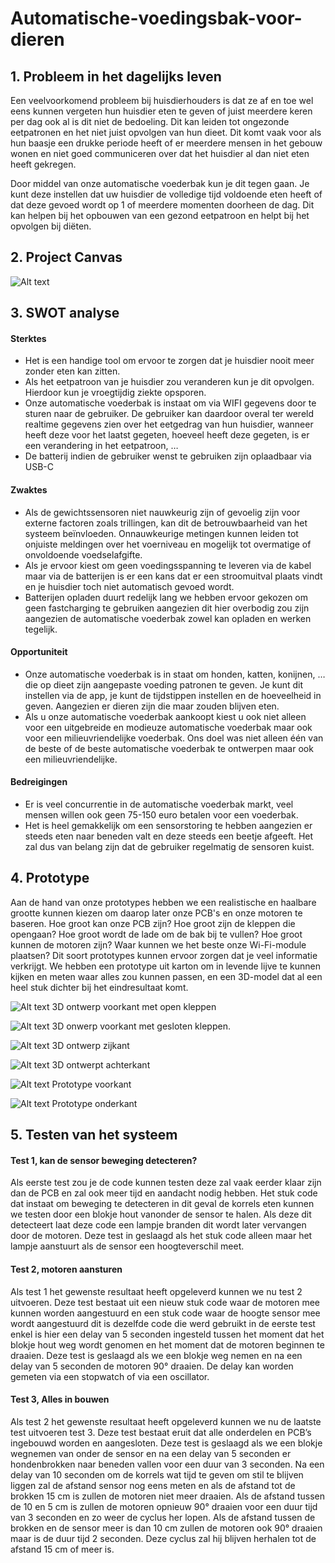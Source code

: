 # Automatische-voedingsbak-voor-dieren


## 1. Probleem in het dagelijks leven

Een veelvoorkomend probleem bij huisdierhouders is dat ze af en toe wel eens kunnen vergeten hun huisdier eten te geven of juist meerdere keren per dag ook al is dit niet de bedoeling. Dit kan leiden tot ongezonde eetpatronen en het niet juist opvolgen van hun dieet. Dit komt vaak voor als hun baasje een drukke periode heeft of er meerdere mensen in het gebouw wonen en niet goed communiceren over dat het huisdier al dan niet eten heeft gekregen.

Door middel van onze automatische voederbak kun je dit tegen gaan. Je kunt deze instellen dat uw huisdier de volledige tijd voldoende eten heeft of dat deze gevoed wordt op 1 of meerdere momenten doorheen de dag. Dit kan helpen bij het opbouwen van een gezond eetpatroon en helpt bij het opvolgen bij diëten.

## 2. Project Canvas

![Alt text](<Foto's/Project canvas.jpg>)

## 3. SWOT analyse

#### Sterktes

- Het is een handige tool om ervoor te zorgen dat je huisdier nooit meer zonder eten kan zitten.
- Als het eetpatroon van je huisdier zou veranderen kun je dit opvolgen. Hierdoor kun je vroegtijdig ziekte opsporen.
- Onze automatische voederbak is instaat om via WIFI gegevens door te sturen naar de gebruiker. De gebruiker kan daardoor overal ter wereld realtime gegevens zien over het eetgedrag van hun huisdier, wanneer heeft deze voor het laatst gegeten, hoeveel heeft deze gegeten, is er een verandering in het eetpatroon, …
- De batterij indien de gebruiker wenst te gebruiken zijn oplaadbaar via USB-C

#### Zwaktes

- Als de gewichtssensoren niet nauwkeurig zijn of gevoelig zijn voor externe factoren zoals trillingen, kan dit de betrouwbaarheid van het systeem beïnvloeden. Onnauwkeurige metingen kunnen leiden tot onjuiste meldingen over het voerniveau en mogelijk tot overmatige of onvoldoende voedselafgifte.
- Als je ervoor kiest om geen voedingsspanning te leveren via de kabel maar via de batterijen is er een kans dat er een stroomuitval plaats vindt en je huisdier toch niet automatisch gevoed wordt.
- Batterijen opladen duurt redelijk lang we hebben ervoor gekozen om geen fastcharging te gebruiken aangezien dit hier overbodig zou zijn aangezien de automatische voederbak zowel kan opladen en werken tegelijk.

#### Opportuniteit

- Onze automatische voederbak is in staat om honden, katten, konijnen, … die op dieet zijn aangepaste voeding patronen te geven. Je kunt dit instellen via de app, je kunt de tijdstippen instellen en de hoeveelheid in geven. Aangezien er dieren zijn die maar zouden blijven eten.
- Als u onze automatische voederbak aankoopt kiest u ook niet alleen voor een uitgebreide en modieuze automatische voederbak maar ook voor een milieuvriendelijke voederbak. Ons doel was niet alleen één van de beste of de beste automatische voederbak te ontwerpen maar ook een milieuvriendelijke.

#### Bedreigingen

-	Er is veel concurrentie in de automatische voederbak markt, veel mensen willen ook geen 75-150 euro betalen voor een voederbak.
-	Het is heel gemakkelijk om een sensorstoring te hebben aangezien er steeds eten naar beneden valt en deze steeds een beetje afgeeft. Het zal dus van belang zijn dat de gebruiker regelmatig de sensoren kuist.

## 4. Prototype

Aan de hand van onze prototypes hebben we een realistische en haalbare grootte kunnen kiezen om daarop later onze PCB's en onze motoren te baseren. Hoe groot kan onze PCB zijn? Hoe groot zijn de kleppen die opengaan? Hoe groot wordt de lade om de bak bij te vullen? Hoe groot kunnen de motoren zijn? Waar kunnen we het beste onze Wi-Fi-module plaatsen? Dit soort prototypes kunnen ervoor zorgen dat je veel informatie verkrijgt. We hebben een prototype uit karton om in levende lijve te kunnen kijken en meten waar alles zou kunnen passen, en een 3D-model dat al een heel stuk dichter bij het eindresultaat komt.

![Alt text](<Foto's/3D project voorkant open.png>)
3D ontwerp voorkant met open kleppen

![Alt text](<Foto's/3D project voorkant gesloten.png>)
3D onwerp voorkant met gesloten kleppen.

![Alt text](<Foto's/3D project zijkant.png>)
3D ontwerp zijkant

![Alt text](<Foto's/3D project achterkant.png>)
3D ontwerpt achterkant

![Alt text](<Foto's/Prototype 1_1.jpg>)
Prototype voorkant

![Alt text](<Foto's/Prototype 1_2.jpg>)
Prototype onderkant

## 5. Testen van het systeem

#### Test 1, kan de sensor beweging detecteren?

Als eerste test zou je de code kunnen testen deze zal vaak eerder klaar zijn dan de PCB en zal ook meer tijd en aandacht nodig hebben. Het stuk code dat instaat om beweging te detecteren in dit geval de korrels eten kunnen we testen door een blokje hout vanonder de sensor te halen. Als deze dit detecteert laat deze code een lampje branden dit wordt later vervangen door de motoren.
Deze test in geslaagd als het stuk code alleen maar het lampje aanstuurt als de sensor een hoogteverschil meet.

#### Test 2, motoren aansturen

Als test 1 het gewenste resultaat heeft opgeleverd kunnen we nu test 2 uitvoeren. Deze test bestaat uit een nieuw stuk code waar de motoren mee kunnen worden aangestuurd en een stuk code waar de hoogte sensor mee wordt aangestuurd dit is dezelfde code die werd gebruikt in de eerste test enkel is hier een delay van 5 seconden ingesteld tussen het moment dat het blokje hout weg wordt genomen en het moment dat de motoren beginnen te draaien. 
Deze test is geslaagd als we een blokje weg nemen en na een delay van 5 seconden de motoren 90° draaien. De delay kan worden gemeten via een stopwatch of via een oscillator.

#### Test 3, Alles in bouwen

Als test 2 het gewenste resultaat heeft opgeleverd kunnen we nu de laatste test uitvoeren test 3. Deze test bestaat eruit dat alle onderdelen en PCB’s ingebouwd worden en aangesloten.
Deze test is geslaagd als we een blokje wegnemen van onder de sensor en na een delay van 5 seconden er hondenbrokken naar beneden vallen voor een duur van 3 seconden. Na een delay van 10 seconden om de korrels wat tijd te geven om stil te blijven liggen zal de afstand sensor nog eens meten en als de afstand tot de brokken 15 cm is zullen de motoren niet meer draaien. Als de afstand tussen de 10 en 5 cm is zullen de motoren opnieuw 90° draaien voor een duur tijd van 3 seconden en zo weer de cyclus her lopen. Als de afstand tussen de brokken en de sensor meer is dan 10 cm zullen de motoren ook 90° draaien maar is de duur tijd 2 seconden. Deze cyclus zal hij blijven herhalen tot de afstand 15 cm of meer is.



